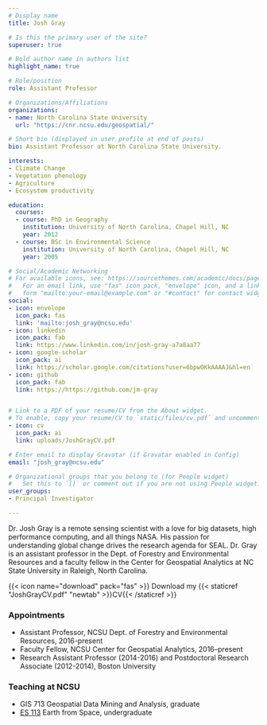 ```yaml
---
# Display name
title: Josh Gray

# Is this the primary user of the site?
superuser: true

# Bold author name in authors list
highlight_name: true

# Role/position
role: Assistant Professor

# Organizations/Affiliations
organizations:
- name: North Carolina State University
  url: "https://cnr.ncsu.edu/geospatial/"

# Short bio (displayed in user profile at end of posts)
bio: Assistant Professor at North Carolina State University.

interests:
- Climate Change
- Vegetation phenology
- Agriculture
- Ecosystem productivity

education:
  courses:
  - course: PhD in Geography
    institution: University of North Carolina, Chapel Hill, NC
    year: 2012
  - course: BSc in Environmental Science
    institution: University of North Carolina, Chapel Hill, NC
    year: 2005

# Social/Academic Networking
# For available icons, see: https://sourcethemes.com/academic/docs/page-builder/#icons
#   For an email link, use "fas" icon pack, "envelope" icon, and a link in the
#   form "mailto:your-email@example.com" or "#contact" for contact widget.
social:
- icon: envelope
  icon_pack: fas
  link: 'mailto:josh_gray@ncsu.edu'
- icon: linkedin
  icon_pack: fab
  link: https://www.linkedin.com/in/josh-gray-a7a8aa77
- icon: google-scholar
  icon_pack: ai
  link: https://scholar.google.com/citations?user=6bpwOKkAAAAJ&hl=en
- icon: github
  icon_pack: fab
  link: https://https://github.com/jm-gray


# Link to a PDF of your resume/CV from the About widget.
# To enable, copy your resume/CV to `static/files/cv.pdf` and uncomment the lines below.
- icon: cv
  icon_pack: ai
  link: uploads/JoshGrayCV.pdf

# Enter email to display Gravatar (if Gravatar enabled in Config)
email: "josh_gray@ncsu.edu"

# Organizational groups that you belong to (for People widget)
#   Set this to `[]` or comment out if you are not using People widget.
user_groups:
- Principal Investigator

---
```

Dr. Josh Gray is a remote sensing scientist with a love for big datasets, high performance computing, and all things NASA. His passion for understanding global change drives the research agenda for SEAL. Dr. Gray is an assistant professor in the Dept. of Forestry and Environmental Resources and a faculty fellow in the Center for Geospatial Analytics at NC State University in Raleigh, North Carolina.

{{< icon name="download" pack="fas" >}} Download my {{< staticref "JoshGrayCV.pdf" "newtab" >}}CV{{< /staticref >}}

### Appointments
- Assistant Professor, NCSU Dept. of Forestry and Environmental Resources, 2016-present
- Faculty Fellow, NCSU Center for Geospatial Analytics, 2016–present
- Research Assistant Professor (2014-2016) and Postdoctoral Research Associate (2012-2014), Boston University 

### Teaching at NCSU
- GIS 713 Geospatial Data Mining and Analysis, graduate
- [ES 113](https://www.coursicle.com/ncsu/courses/ES/400/) Earth from Space, undergraduate
